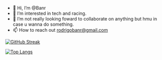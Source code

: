 - 👋 Hi, I’m @Banr
- 👀 I’m interested in tech and racing.
- 💞️ I’m not really looking foward to collaborate on anything but hmu in case u wanna do something.
- 📫 How to reach out rodrigobanr@gmail.com

[![GitHub Streak](https://streak-stats.demolab.com/?user=B4nr&theme=radical)](https://git.io/streak-stats)

[![Top Langs](https://github-readme-stats-git-masterrstaa-rickstaa.vercel.app/api/top-langs/?username=b4nr)](https://github.com/anuraghazra/github-readme-stats)

